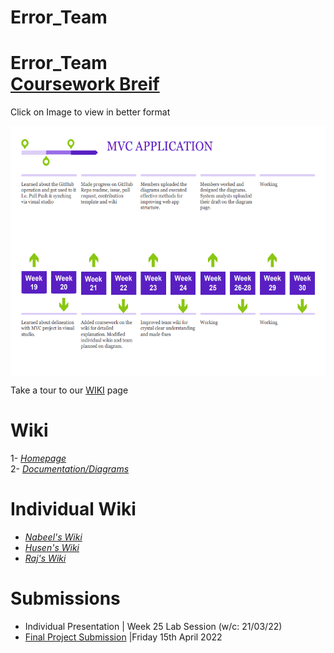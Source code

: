 # Error_Team
# Error_Team<br> [Coursework Breif](https://vle.dmu.ac.uk/bbcswebdav/pid-5687216-dt-content-rid-11305925_1/courses/CTEC2902_2122_520/CTEC2902_Assignment_2_2021-2022%281%29.pdf)


<div>Click on Image to view in better format</div>

[<img align="center" src="https://raw.githubusercontent.com/DMU-CTEC2902-2022/Error_Team/main/Screenshot%202022-03-25%20115032.png" width="700" height="400" >](https://github.com/DMU-CTEC2902-2022/Error_Team/blob/main/timeline.pdf) <br>


Take a tour to our [WIKI](https://github.com/DMU-CTEC2902-2022/Error_Team/wiki) page 

# Wiki 
1- [*Homepage*](https://github.com/DMU-CTEC2902-2022/Error_Team/wiki)  
2- [*Documentation/Diagrams*](https://github.com/DMU-CTEC2902-2022/Error_Team/wiki/Diagrams) 


# Individual Wiki
- [*Nabeel's Wiki*](https://github.com/DMU-CTEC2902-2022/Error_Team/wiki/Nabeel's-Wiki)  
- [*Husen's Wiki*](https://github.com/DMU-CTEC2902-2022/Error_Team/wiki/Husen-Wiki)  
- [*Raj's Wiki*](https://github.com/DMU-CTEC2902-2022/Error_Team/wiki/Raj-Patel) 

# Submissions
- Individual Presentation | Week 25 Lab Session (w/c: 21/03/22) 
- [Final Project Submission](https://vle.dmu.ac.uk/webapps/blackboard/content/listContent.jsp?course_id=_599194_1&content_id=_5681433_1) |Friday 15th April 2022
